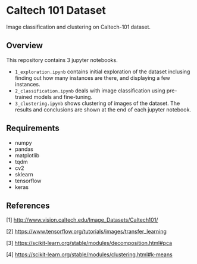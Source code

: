 # Caltech 101 Dataset 
Image classification and clustering on Caltech-101 dataset.

## Overview
This repository contains 3 jupyter notebooks. 
- `1_exploration.ipynb` contains initial exploration of the dataset inclusing finding out how many instances are there, and displaying a few instances.
- `2_classification.ipynb` deals with image classification using pre-trained models and fine-tuning.
- `3_clustering.ipynb` shows clustering of images of the dataset. 
The results and conclusions are shown at the end of each jupyter notebook.

## Requirements
- numpy
- pandas
- matplotlib
- tqdm
- cv2
- sklearn
- tensorflow
- keras 

## References
[1] http://www.vision.caltech.edu/Image_Datasets/Caltech101/

[2] https://www.tensorflow.org/tutorials/images/transfer_learning

[3] https://scikit-learn.org/stable/modules/decomposition.html#pca

[4] https://scikit-learn.org/stable/modules/clustering.html#k-means
